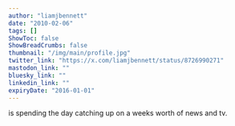 ```yaml
---
author: "liamjbennett"
date: "2010-02-06"
tags: []
ShowToc: false
ShowBreadCrumbs: false
thumbnail: "/img/main/profile.jpg"
twitter_link: "https://x.com/liamjbennett/status/8726990271"
mastodon_link: ""
bluesky_link: ""
linkedin_link: ""
expiryDate: "2016-01-01"
---
```


is spending the day catching up on a weeks worth of news and tv.

